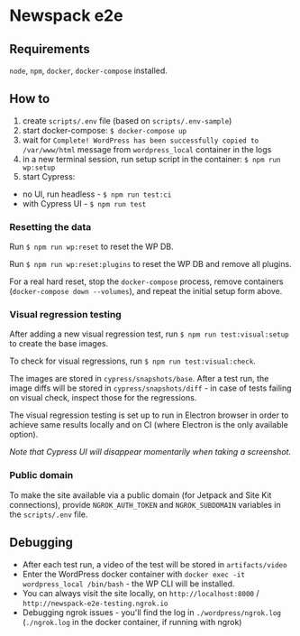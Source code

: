 # Newspack e2e

## Requirements

`node`, `npm`, `docker`, `docker-compose` installed.

## How to

1. create `scripts/.env` file (based on `scripts/.env-sample`)
1. start docker-compose: `$ docker-compose up`
1. wait for `Complete! WordPress has been successfully copied to /var/www/html` message from `wordpress_local` container in the logs
1. in a new terminal session, run setup script in the container: `$ npm run wp:setup`
1. start Cypress:
  - no UI, run headless - `$ npm run test:ci`
  - with Cypress UI - `$ npm run test`

### Resetting the data

Run `$ npm run wp:reset` to reset the WP DB.

Run `$ npm run wp:reset:plugins` to reset the WP DB and remove all plugins.

For a real hard reset, stop the `docker-compose` process, remove containers (`docker-compose down --volumes`), and repeat the initial setup form above.

### Visual regression testing

After adding a new visual regression test, run `$ npm run test:visual:setup` to create the base images.

To check for visual regressions, run `$ npm run test:visual:check`.

The images are stored in `cypress/snapshots/base`. After a test run, the image diffs will be stored in `cypress/snapshots/diff` - in case of tests failing on visual check, inspect those for the regressions.

The visual regression testing is set up to run in Electron browser in order to achieve same results locally and on CI (where Electron is the only available option).

_Note that Cypress UI will disappear momentarily when taking a screenshot._

### Public domain

To make the site available via a public domain (for Jetpack and Site Kit connections), provide `NGROK_AUTH_TOKEN` and `NGROK_SUBDOMAIN` variables in the `scripts/.env` file.

## Debugging

- After each test run, a video of the test will be stored in `artifacts/video`
- Enter the WordPress docker container with `docker exec -it wordpress_local /bin/bash` - the WP CLI will be installed.
- You can always visit the site locally, on `http://localhost:8000` / `http://newspack-e2e-testing.ngrok.io`
- Debugging ngrok issues - you'll find the log in `./wordpress/ngrok.log` (`./ngrok.log` in the docker container, if running with ngrok)
